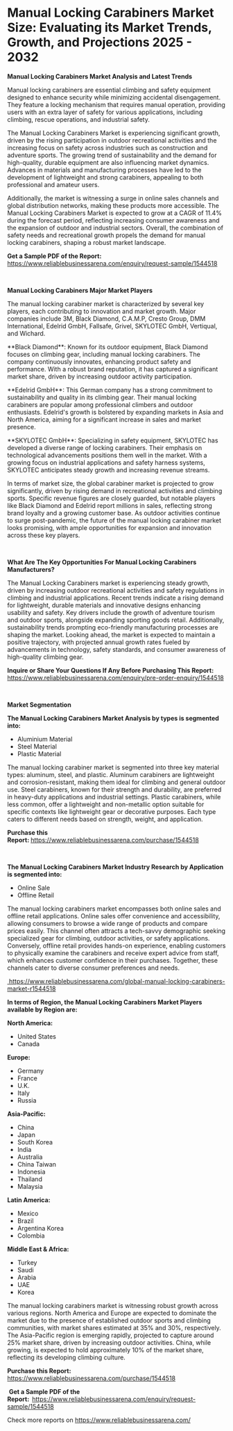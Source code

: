 <p><h1>Manual Locking Carabiners Market Size: Evaluating its Market Trends, Growth, and Projections 2025 - 2032</h1></p><p><strong>Manual Locking Carabiners Market Analysis and Latest Trends</strong></p>
<p><p>Manual locking carabiners are essential climbing and safety equipment designed to enhance security while minimizing accidental disengagement. They feature a locking mechanism that requires manual operation, providing users with an extra layer of safety for various applications, including climbing, rescue operations, and industrial safety. </p><p>The Manual Locking Carabiners Market is experiencing significant growth, driven by the rising participation in outdoor recreational activities and the increasing focus on safety across industries such as construction and adventure sports. The growing trend of sustainability and the demand for high-quality, durable equipment are also influencing market dynamics. Advances in materials and manufacturing processes have led to the development of lightweight and strong carabiners, appealing to both professional and amateur users. </p><p>Additionally, the market is witnessing a surge in online sales channels and global distribution networks, making these products more accessible. The Manual Locking Carabiners Market is expected to grow at a CAGR of 11.4% during the forecast period, reflecting increasing consumer awareness and the expansion of outdoor and industrial sectors. Overall, the combination of safety needs and recreational growth propels the demand for manual locking carabiners, shaping a robust market landscape.</p></p>
<p><strong>Get a Sample PDF of the Report:&nbsp;</strong> <a href="https://www.reliablebusinessarena.com/enquiry/request-sample/1544518?utm_campaign=2632&utm_medium=2&utm_source=Github&utm_content=ia&utm_term=05042025&utm_id=manual-locking-carabiners">https://www.reliablebusinessarena.com/enquiry/request-sample/1544518</a></p>
<p>&nbsp;</p>
<p><strong>Manual Locking Carabiners Major Market Players</strong></p>
<p><p>The manual locking carabiner market is characterized by several key players, each contributing to innovation and market growth. Major companies include 3M, Black Diamond, C.A.M.P, Cresto Group, DMM International, Edelrid GmbH, Fallsafe, Grivel, SKYLOTEC GmbH, Vertiqual, and Wichard.</p><p>**Black Diamond**: Known for its outdoor equipment, Black Diamond focuses on climbing gear, including manual locking carabiners. The company continuously innovates, enhancing product safety and performance. With a robust brand reputation, it has captured a significant market share, driven by increasing outdoor activity participation.</p><p>**Edelrid GmbH**: This German company has a strong commitment to sustainability and quality in its climbing gear. Their manual locking carabiners are popular among professional climbers and outdoor enthusiasts. Edelrid's growth is bolstered by expanding markets in Asia and North America, aiming for a significant increase in sales and market presence.</p><p>**SKYLOTEC GmbH**: Specializing in safety equipment, SKYLOTEC has developed a diverse range of locking carabiners. Their emphasis on technological advancements positions them well in the market. With a growing focus on industrial applications and safety harness systems, SKYLOTEC anticipates steady growth and increasing revenue streams.</p><p>In terms of market size, the global carabiner market is projected to grow significantly, driven by rising demand in recreational activities and climbing sports. Specific revenue figures are closely guarded, but notable players like Black Diamond and Edelrid report millions in sales, reflecting strong brand loyalty and a growing customer base. As outdoor activities continue to surge post-pandemic, the future of the manual locking carabiner market looks promising, with ample opportunities for expansion and innovation across these key players.</p></p>
<p>&nbsp;</p>
<p><strong>What Are The Key Opportunities For Manual Locking Carabiners Manufacturers?</strong></p>
<p><p>The Manual Locking Carabiners market is experiencing steady growth, driven by increasing outdoor recreational activities and safety regulations in climbing and industrial applications. Recent trends indicate a rising demand for lightweight, durable materials and innovative designs enhancing usability and safety. Key drivers include the growth of adventure tourism and outdoor sports, alongside expanding sporting goods retail. Additionally, sustainability trends prompting eco-friendly manufacturing processes are shaping the market. Looking ahead, the market is expected to maintain a positive trajectory, with projected annual growth rates fueled by advancements in technology, safety standards, and consumer awareness of high-quality climbing gear.</p></p>
<p><strong>Inquire or Share Your Questions If Any Before Purchasing This Report:</strong> <a href="https://www.reliablebusinessarena.com/enquiry/pre-order-enquiry/1544518?utm_campaign=2632&utm_medium=2&utm_source=Github&utm_content=ia&utm_term=05042025&utm_id=manual-locking-carabiners">https://www.reliablebusinessarena.com/enquiry/pre-order-enquiry/1544518</a></p>
<p>&nbsp;</p>
<p><strong>Market Segmentation</strong></p>
<p><strong>The Manual Locking Carabiners Market Analysis by types is segmented into:</strong></p>
<p><ul><li>Aluminium Material</li><li>Steel Material</li><li>Plastic Material</li></ul></p>
<p><p>The manual locking carabiner market is segmented into three key material types: aluminum, steel, and plastic. Aluminum carabiners are lightweight and corrosion-resistant, making them ideal for climbing and general outdoor use. Steel carabiners, known for their strength and durability, are preferred in heavy-duty applications and industrial settings. Plastic carabiners, while less common, offer a lightweight and non-metallic option suitable for specific contexts like lightweight gear or decorative purposes. Each type caters to different needs based on strength, weight, and application.</p></p>
<p><strong>Purchase this Report:&nbsp;</strong><a href="https://www.reliablebusinessarena.com/purchase/1544518?utm_campaign=2632&utm_medium=2&utm_source=Github&utm_content=ia&utm_term=05042025&utm_id=manual-locking-carabiners">https://www.reliablebusinessarena.com/purchase/1544518</a></p>
<p>&nbsp;</p>
<p><strong>The Manual Locking Carabiners Market Industry Research by Application is segmented into:</strong></p>
<p><ul><li>Online Sale</li><li>Offline Retail</li></ul></p>
<p><p>The manual locking carabiners market encompasses both online sales and offline retail applications. Online sales offer convenience and accessibility, allowing consumers to browse a wide range of products and compare prices easily. This channel often attracts a tech-savvy demographic seeking specialized gear for climbing, outdoor activities, or safety applications. Conversely, offline retail provides hands-on experience, enabling customers to physically examine the carabiners and receive expert advice from staff, which enhances customer confidence in their purchases. Together, these channels cater to diverse consumer preferences and needs.</p></p>
<p><a href="https://www.reliablebusinessarena.com/global-manual-locking-carabiners-market-r1544518?utm_campaign=2632&utm_medium=2&utm_source=Github&utm_content=ia&utm_term=05042025&utm_id=manual-locking-carabiners">&nbsp;https://www.reliablebusinessarena.com/global-manual-locking-carabiners-market-r1544518</a></p>
<p><strong>In terms of Region, the Manual Locking Carabiners Market Players available by Region are:</strong></p>
<p>
    <p> <strong> North America: </strong>
        <ul>
            <li>United States</li>
            <li>Canada</li>
        </ul>
        </p> 
    <p> <strong> Europe: </strong>
        <ul>
            <li>Germany</li>
            <li>France</li>
            <li>U.K.</li>
            <li>Italy</li>
            <li>Russia</li>
        </ul>
        </p> 
    <p> <strong> Asia-Pacific: </strong>
        <ul>
            <li>China</li>
            <li>Japan</li>
            <li>South Korea</li>
            <li>India</li>
            <li>Australia</li>
            <li>China Taiwan</li>
            <li>Indonesia</li>
            <li>Thailand</li>
            <li>Malaysia</li>
        </ul>
        </p> 
    <p> <strong> Latin America: </strong>
        <ul>
            <li>Mexico</li>
            <li>Brazil</li>
            <li>Argentina Korea</li>
            <li>Colombia</li>
        </ul>
        </p> 
    <p> <strong> Middle East & Africa: </strong>
        <ul>
            <li>Turkey</li>
            <li>Saudi</li>
            <li>Arabia</li>
            <li>UAE</li>
            <li>Korea</li>
        </ul>
    </p>
    </p>
<p><p>The manual locking carabiners market is witnessing robust growth across various regions. North America and Europe are expected to dominate the market due to the presence of established outdoor sports and climbing communities, with market shares estimated at 35% and 30%, respectively. The Asia-Pacific region is emerging rapidly, projected to capture around 25% market share, driven by increasing outdoor activities. China, while growing, is expected to hold approximately 10% of the market share, reflecting its developing climbing culture.</p></p>
<p><strong>Purchase this Report: </strong><a href="https://www.reliablebusinessarena.com/purchase/1544518?utm_campaign=2632&utm_medium=2&utm_source=Github&utm_content=ia&utm_term=05042025&utm_id=manual-locking-carabiners">https://www.reliablebusinessarena.com/purchase/1544518</a></p>
<p>&nbsp;<strong>Get a Sample PDF of the Report:&nbsp;&nbsp;</strong><a href="https://www.reliablebusinessarena.com/enquiry/request-sample/1544518?utm_campaign=2632&utm_medium=2&utm_source=Github&utm_content=ia&utm_term=05042025&utm_id=manual-locking-carabiners">https://www.reliablebusinessarena.com/enquiry/request-sample/1544518</a></p>
<p><strong></strong></p>
<p>Check more reports on <a href="https://www.reliablebusinessarena.com/?utm_campaign=2632&utm_medium=2&utm_source=Github&utm_content=ia&utm_term=05042025&utm_id=manual-locking-carabiners">https://www.reliablebusinessarena.com/</a></p>